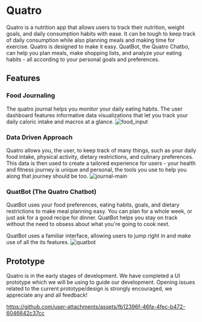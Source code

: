 # Quatro
Quatro is a nutrition app that allows users to track their nutrition, weight goals, and daily consumption habits with ease. It can be tough to keep track of daily consumption while also planning meals and making time for exercise.
Quatro is designed to make it easy. QuatBot, the Quatro Chatbo, can help you plan meals, make shopping lists, and analyze your eating habits - all according to your personal goals and preferences. 

## Features
### Food Journaling
The quatro journal helps you monitor your daily eating habits. The user dashboard features informative data visualizations that let you track your daily caloric intake and macros at a glance.
![food_input](https://github.com/user-attachments/assets/75a9a892-d560-49a9-a521-909689c9e4e5)


### Data Driven Approach
Quatro allows you, the user, to keep track of many things, such as your daily food intake, physical activity, dietary restrictions, and culinary preferences.
This data is then used to create a tailored experience for users - your health and fitness journey is unique and personal, the tools you use to help you along that journey should be too.
![journal-main](https://github.com/user-attachments/assets/28dbf790-88a1-48fa-984b-2cbb582bed39)


### QuatBot (The Quatro Chatbot)
QuatBot uses your food preferences, eating habits, goals, and dietary restrictions to make meal planning easy. You can plan for a whole week, or just ask for a good recipe for dinner. QuatBot helps you stay on track without the need to obsess about what you're going to cook next.

QuatBot uses a familiar interface, allowing users to jump right in and make use of all the its features.
![quatbot](https://github.com/user-attachments/assets/fcedf0c3-0e9f-4a0d-a64e-b53b526463d5)


## Prototype
Quatro is in the early stages of development. We have completed a UI prototype which we will be using to guide our development. Opening issues related to the current prototype/design is strongly encouraged, we appreciate any and all feedback!

https://github.com/user-attachments/assets/fb12396f-46fa-4fec-b472-6046642c37cc
